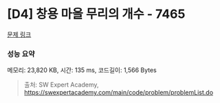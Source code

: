 # [D4] 창용 마을 무리의 개수 - 7465 

[문제 링크](https://swexpertacademy.com/main/code/problem/problemDetail.do?contestProbId=AWngfZVa9XwDFAQU) 

### 성능 요약

메모리: 23,820 KB, 시간: 135 ms, 코드길이: 1,566 Bytes



> 출처: SW Expert Academy, https://swexpertacademy.com/main/code/problem/problemList.do
